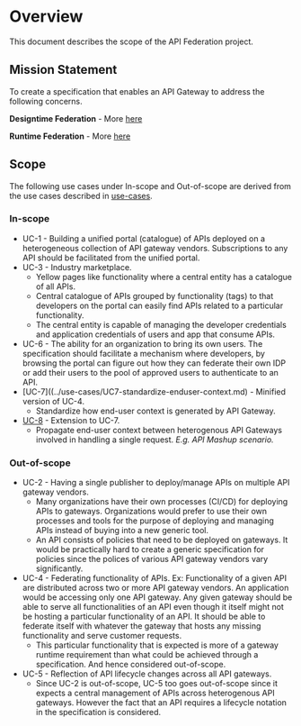 # Overview
This document describes the scope of the API Federation project.

## Mission Statement
To create a specification that enables an API Gateway to address the following concerns.

**Designtime Federation** - More [here](../README.md#designtime-federation)  

**Runtime Federation** - More [here](../README.md#runtime-federation)  

## Scope

The following use cases under In-scope and Out-of-scope are derived from the use cases described in [use-cases](../use-cases).
### In-scope
* UC-1 - Building a unified portal (catalogue) of APIs deployed on a heterogeneous collection of API gateway vendors. Subscriptions to any API should be facilitated from the unified portal.
* UC-3 - Industry marketplace.
    - Yellow pages like functionality where a central entity has a catalogue of all APIs.
    - Central catalogue of APIs grouped by functionality (tags) to that developers on the portal can easily find APIs related to a particular functionality.
    - The central entity is capable of managing the developer credentials and application credentials of users and app that consume APIs.
* UC-6 - The ability for an organization to bring its own users. The specification should facilitate a mechanism where developers, by browsing the portal can figure out how they can federate their own IDP or add their users to the pool of approved users to authenticate to an API.
* [UC-7]((../use-cases/UC7-standardize-enduser-context.md) - Minified version of UC-4.     
    - Standardize how end-user context is generated by API Gateway.
* [UC-8](../use-cases/UC8-propagate-enduser-context.md) - Extension to UC-7.  
    - Propagate end-user context between heterogenous API Gateways involved in handling a single request. _E.g. API Mashup scenario._  




### Out-of-scope
* UC-2 - Having a single publisher to deploy/manage APIs on multiple API gateway vendors.
    - Many organizations have their own processes (CI/CD) for deploying APIs to gateways. Organizations would prefer to use their own processes and tools for the purpose of deploying and managing APIs instead of buying into a new generic tool.
    - An API consists of policies that need to be deployed on gateways. It would be practically hard to create a generic specification for policies since the polices of various API gateway vendors vary significantly.
* UC-4 - Federating functionality of APIs. Ex: Functionality of a given API are distributed across two or more API gateway vendors. An application would be accessing only one API gateway. Any given gateway should be able to serve all functionalities of an API even though it itself might not be hosting a particular functionality of an API. It should be able to federate itself with whatever the gateway that hosts any missing functionality and serve customer requests.
    - This particular functionality that is expected is more of a gateway runtime requirement than what could be achieved through a specification. And hence considered out-of-scope.
* UC-5 - Reflection of API lifecycle changes across all API gateways.
    - Since UC-2 is out-of-scope, UC-5 too goes out-of-scope since it expects a central management of APIs across heterogenous API gateways. However the fact that an API requires a lifecycle notation in the specification is considered.
